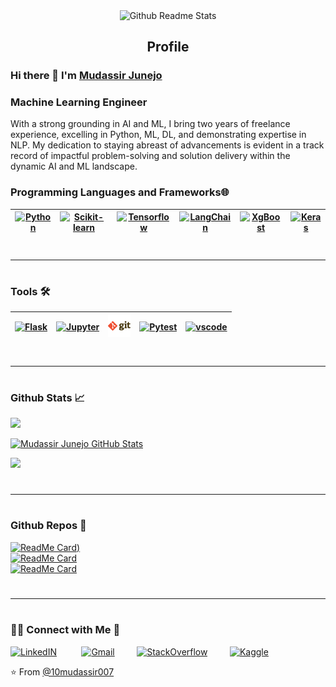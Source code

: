 <p align="center">
 <img width="100px" src="https://res.cloudinary.com/anuraghazra/image/upload/v1594908242/logo_ccswme.svg" align="center" alt="Github Readme Stats" />
 <h2 align="center">Profile</h2>
</p>

### Hi there 👋 I'm [Mudassir Junejo](https://www.linkedin.com/in/mudassir-junejo-52784a269/)
### Machine Learning Engineer


<div>
 <p>
With a strong grounding in AI and ML, I bring two years of freelance experience, excelling in Python, ML, DL, and demonstrating expertise in NLP. My dedication to staying abreast of advancements is evident in a track record of impactful problem-solving and solution delivery within the dynamic AI and ML landscape.
</p>
</div>

### Programming Languages and Frameworks🌐
| [<img src="https://static-00.iconduck.com/assets.00/python-icon-512x509-pyuo2h5v.png" alt="Python" width="36">](https://www.python.org/) |  [<img src="https://upload.wikimedia.org/wikipedia/commons/thumb/0/05/Scikit_learn_logo_small.svg/1200px-Scikit_learn_logo_small.svg.png" alt="Scikit-learn" width="38">](https://scikit-learn.org/stable/) | [<img src="https://static-00.iconduck.com/assets.00/tensorflow-icon-955x1024-hd4xzbqj.png" alt="Tensorflow" width="36">](https://www.tensorflow.org/) |  [<img src="https://cdn.analyticsvidhya.com/wp-content/uploads/2023/07/langchain3.png" alt="LangChain" width="36">](https://python.langchain.com/docs/get_started/introduction)| [<img src="https://www.intel.com/content/dam/www/central-libraries/us/en/images/2022-11/xgboost-logo-rwd.png.rendition.intel.web.480.360.png" alt="XgBoost" width="50">](https://xgboost.readthedocs.io/)  | [<img src="https://encrypted-tbn0.gstatic.com/images?q=tbn:ANd9GcSqLTY8HDdS9sbvXV910Gn0cI_iqNn5G19Nf68-p59kWw&s" alt="Keras" width="36">](https://keras.io/)  |
|---|---|---|---|---|---|

#
***
# 
### Tools 🛠️

| [<img src="https://banner2.cleanpng.com/20180809/hvf/kisspng-flask-by-example-web-framework-python-bottle-sebastian-estenssoro-5b6c0aa33b3b57.9170119715338072672426.jpg" alt="Flask" width="36">](https://flask.palletsprojects.com/) |  [<img src="https://upload.wikimedia.org/wikipedia/commons/thumb/3/38/Jupyter_logo.svg/1200px-Jupyter_logo.svg.png" alt="Jupyter" width="36">](https://jupyter.org/) | [<img src="https://raw.githubusercontent.com/github/explore/80688e429a7d4ef2fca1e82350fe8e3517d3494d/topics/git/git.png" alt="Git" width="36">](https://git-scm.com/) |  [<img src="https://upload.wikimedia.org/wikipedia/commons/thumb/b/ba/Pytest_logo.svg/200px-Pytest_logo.svg.png" alt="Pytest" width="36">](https://pytest.org/) | [<img src="https://upload.wikimedia.org/wikipedia/commons/thumb/9/9a/Visual_Studio_Code_1.35_icon.svg/512px-Visual_Studio_Code_1.35_icon.svg.png" alt="vscode" width="36">](https://code.visualstudio.com/)
|---|---|---|---|---|
#
***
#
### Github Stats 📈
[![](https://visitcount.itsvg.in/api?id=10mudassir007&label=Profile%20Views&color=7&icon=6&pretty=false)](https://visitcount.itsvg.in)

[![Mudassir Junejo GitHub Stats](https://github-readme-stats.vercel.app/api?username=10mudassir007&show_icons=true&count_private=true&theme=codeSTACKr)](https://github.com/10mudassir007)

![](https://github-readme-streak-stats.herokuapp.com/?user=10mudassir007&theme=codeSTACKr&hide_border=true)


#
***
#
### Github Repos 💼

[![ReadMe Card](https://github-readme-stats.vercel.app/api/pin/?username=10mudassir007&repo=Multiple-Domain-Prices-Estimator&show_owner=false&theme=codeSTACKr))](https://github.com/10mudassir007/Multiple-Domain-Prices-Estimator)  
[![ReadMe Card](https://github-readme-stats.vercel.app/api/pin/?username=10mudassir007&repo=CHATBOT&show_owner=false&theme=codeSTACKr)](https://github.com/10mudassir007/CHATBOT)  
[![ReadMe Card](https://github-readme-stats.vercel.app/api/pin/?username=10mudassir007&repo=Sentiment-Analysis&show_owner=false&theme=codeSTACKr)](https://github.com/10mudassir007/Sentiment-Analysis)
#
***
#
<h3> 🤝🏻 Connect with Me 🤝 </h3>



[<img src="https://static-00.iconduck.com/assets.00/linkedin-icon-1024x1024-net2o24e.png" alt="LinkedIN" width="50">](https://www.linkedin.com/in/mudassir-junejo-52784a269/)
&nbsp;&nbsp;&nbsp;&nbsp;&nbsp;&nbsp;&nbsp;&nbsp;
[<img src="https://cdn4.iconfinder.com/data/icons/logos-brands-in-colors/48/google-gmail-512.png" alt="Gmail" width="50">](mailto:muddassir032@gmail.com)&nbsp;&nbsp;&nbsp;&nbsp;&nbsp;&nbsp;&nbsp;&nbsp;
[<img src="https://cdn-icons-png.flaticon.com/512/2626/2626299.png" alt="StackOverflow" width="50">](https://stackoverflow.com/users/23309097/mudassir-junejo)&nbsp;&nbsp;&nbsp;&nbsp;&nbsp;&nbsp;&nbsp;&nbsp;
[<img src="https://cdn4.iconfinder.com/data/icons/logos-and-brands/512/189_Kaggle_logo_logos-512.png" alt="Kaggle" width="50">](https://www.kaggle.com/staniska)



</p>


⭐️ From [@10mudassir007](https://github.com/10mudassir007)
